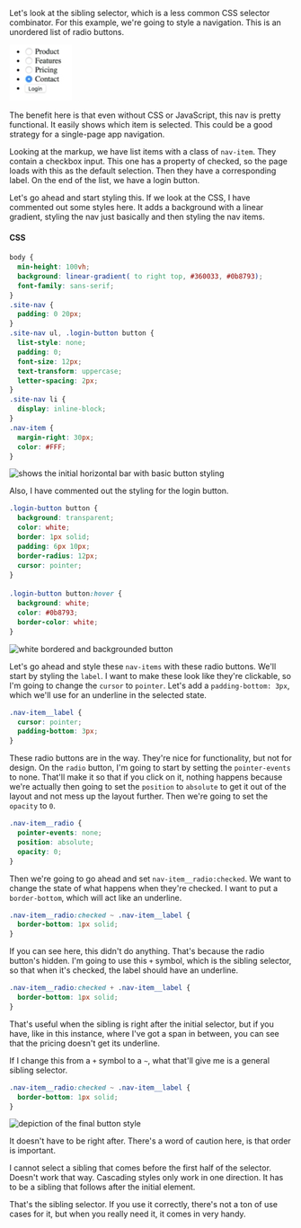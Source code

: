 Let's look at the sibling selector, which is a less common CSS selector combinator. For this example, we're going to style a navigation. This is an unordered list of radio buttons. 

![list of radio buttons](../images/css-advanced-css-selector-chaining-for-improved-interaction-without-javascript-list-of-radio-buttons.png)

The benefit here is that even without CSS or JavaScript, this nav is pretty functional. It easily shows which item is selected. This could be a good strategy for a single-page app navigation.

Looking at the markup, we have list items with a class of `nav-item`. They contain a checkbox input. This one has a property of checked, so the page loads with this as the default selection. Then they have a corresponding label. On the end of the list, we have a login button.

Let's go ahead and start styling this. If we look at the CSS, I have commented out some styles here. It adds a background with a linear gradient, styling the nav just basically and then styling the nav items. 

#### CSS
```css
body {
  min-height: 100vh;
  background: linear-gradient( to right top, #360033, #0b8793);
  font-family: sans-serif;
}
.site-nav {
  padding: 0 20px;
}
.site-nav ul, .login-button button {
  list-style: none;
  padding: 0;
  font-size: 12px;
  text-transform: uppercase;
  letter-spacing: 2px;
}
.site-nav li {
  display: inline-block;
}
.nav-item {
  margin-right: 30px;
  color: #FFF;
}
```

![shows the initial horizontal bar with basic button styling](css-advanced-css-selector-chaining-for-improved-interaction-without-javascript-initial-button.png)

Also, I have commented out the styling for the login button.

```css
.login-button button {
  background: transparent;
  color: white;
  border: 1px solid;
  padding: 6px 10px;
  border-radius: 12px;
  cursor: pointer;
}

.login-button button:hover {
  background: white;
  color: #0b8793;
  border-color: white;
}
```

![white bordered and backgrounded button](css-advanced-css-selector-chaining-for-improved-interaction-without-javascript-new-button.png)

Let's go ahead and style these `nav-items` with these radio buttons. We'll start by styling the `label`. I want to make these look like they're clickable, so I'm going to change the `cursor` to `pointer`. Let's add a `padding-bottom: 3px`, which we'll use for an underline in the selected state.

```css
.nav-item__label {
  cursor: pointer;
  padding-bottom: 3px;
}
```

These radio buttons are in the way. They're nice for functionality, but not for design. On the `radio` button, I'm going to start by setting the `pointer-events` to none. That'll make it so that if you click on it, nothing happens because we're actually then going to set the `position` to `absolute` to get it out of the layout and not mess up the layout further. Then we're going to set the `opacity` to `0`. 

```css
.nav-item__radio {
  pointer-events: none;
  position: absolute;
  opacity: 0;
}
```

Then we're going to go ahead and set `nav-item__radio:checked`. We want to change the state of what happens when they're checked. I want to put a `border-bottom`, which will act like an underline.

```css
.nav-item__radio:checked ~ .nav-item__label {
  border-bottom: 1px solid;
}
```

If you can see here, this didn't do anything. That's because the radio button's hidden. I'm going to use this `+` symbol, which is the sibling selector, so that when it's checked, the label should have an underline.


```css
.nav-item__radio:checked + .nav-item__label {
  border-bottom: 1px solid;
}
```

That's useful when the sibling is right after the initial selector, but if you have, like in this instance, where I've got a span in between, you can see that the pricing doesn't get its underline.

If I change this from a `+` symbol to a `~`, what that'll give me is a general sibling selector.

```css
.nav-item__radio:checked ~ .nav-item__label {
  border-bottom: 1px solid;
}
```

![depiction of the final button style](./images/css-advanced-css-selector-chaining-for-improved-interaction-without-javascript-final-styling.png)

It doesn't have to be right after. There's a word of caution here, is that order is important.

I cannot select a sibling that comes before the first half of the selector. Doesn't work that way. Cascading styles only work in one direction. It has to be a sibling that follows after the initial element.

That's the sibling selector. If you use it correctly, there's not a ton of use cases for it, but when you really need it, it comes in very handy.